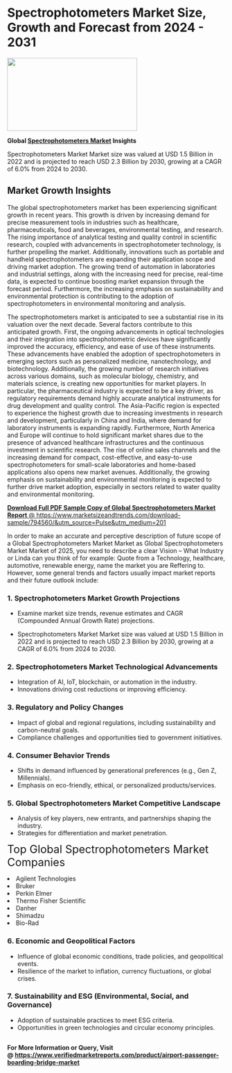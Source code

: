 <H1>Spectrophotometers Market Size, Growth and Forecast from 2024 - 2031</H1><img class="aligncenter size-medium wp-image-584254" src="https://thirdeyenews.in/wp-content/uploads/2024/09/Global-Market-Research-300x168.jpeg" alt="" width="300" height="168" /><p><strong>Global&nbsp;<a href="https://www.marketsizeandtrends.com/download-sample/794560/&amp;utm_source=Pulse&amp;utm_medium=201">Spectrophotometers Market</a> Insights</strong></p><p>Spectrophotometers Market Market size was valued at USD 1.5 Billion in 2022 and is projected to reach USD 2.3 Billion by 2030, growing at a CAGR of 6.0% from 2024 to 2030.</p><p><h2>Market Growth Insights</h2> <p>The global spectrophotometers market has been experiencing significant growth in recent years. This growth is driven by increasing demand for precise measurement tools in industries such as healthcare, pharmaceuticals, food and beverages, environmental testing, and research. The rising importance of analytical testing and quality control in scientific research, coupled with advancements in spectrophotometer technology, is further propelling the market. Additionally, innovations such as portable and handheld spectrophotometers are expanding their application scope and driving market adoption. The growing trend of automation in laboratories and industrial settings, along with the increasing need for precise, real-time data, is expected to continue boosting market expansion through the forecast period. Furthermore, the increasing emphasis on sustainability and environmental protection is contributing to the adoption of spectrophotometers in environmental monitoring and analysis.</p> <p><a href="#"></a></p> <p>The spectrophotometers market is anticipated to see a substantial rise in its valuation over the next decade. Several factors contribute to this anticipated growth. First, the ongoing advancements in optical technologies and their integration into spectrophotometric devices have significantly improved the accuracy, efficiency, and ease of use of these instruments. These advancements have enabled the adoption of spectrophotometers in emerging sectors such as personalized medicine, nanotechnology, and biotechnology. Additionally, the growing number of research initiatives across various domains, such as molecular biology, chemistry, and materials science, is creating new opportunities for market players. In particular, the pharmaceutical industry is expected to be a key driver, as regulatory requirements demand highly accurate analytical instruments for drug development and quality control. The Asia-Pacific region is expected to experience the highest growth due to increasing investments in research and development, particularly in China and India, where demand for laboratory instruments is expanding rapidly. Furthermore, North America and Europe will continue to hold significant market shares due to the presence of advanced healthcare infrastructures and the continuous investment in scientific research. The rise of online sales channels and the increasing demand for compact, cost-effective, and easy-to-use spectrophotometers for small-scale laboratories and home-based applications also opens new market avenues. Additionally, the growing emphasis on sustainability and environmental monitoring is expected to further drive market adoption, especially in sectors related to water quality and environmental monitoring. <p><a href="#"></p><p><span class=""><strong>Download Full PDF Sample Copy of Global Spectrophotometers Market Report</strong> @ <a href="https://www.marketsizeandtrends.com/download-sample/794560/&amp;utm_source=Pulse&amp;utm_medium=201" target="_blank">https://www.marketsizeandtrends.com/download-sample/794560/&amp;utm_source=Pulse&amp;utm_medium=201</a></span></p><p>In order to make an accurate and perceptive description of future scope of a Global&nbsp;Spectrophotometers Market Market as Global&nbsp;Spectrophotometers Market Market of 2025, you need to describe a clear Vision &ndash; What Industry or Linda can you think of for example: Quote from a Technology, healthcare, automotive, renewable energy, name the market you are Reffering to. However, some general trends and factors usually impact market reports and their future outlook include:</p><h3>1.&nbsp;<strong>Spectrophotometers Market Growth Projections</strong></h3><ul><li>Examine market size trends, revenue estimates and CAGR (Compounded Annual Growth Rate) projections.</li><li><p>Spectrophotometers Market Market size was valued at USD 1.5 Billion in 2022 and is projected to reach USD 2.3 Billion by 2030, growing at a CAGR of 6.0% from 2024 to 2030.</p></li></ul><h3>2.&nbsp;<strong>Spectrophotometers Market Technological Advancements</strong></h3><ul><li>Integration of AI, IoT, blockchain, or automation in the industry.</li><li>Innovations driving cost reductions or improving efficiency.</li></ul><h3>3.&nbsp;<strong>Regulatory and Policy Changes</strong></h3><ul><li>Impact of global and regional regulations, including sustainability and carbon-neutral goals.</li><li>Compliance challenges and opportunities tied to government initiatives.</li></ul><h3>4.&nbsp;<strong>Consumer Behavior Trends</strong></h3><ul><li>Shifts in demand influenced by generational preferences (e.g., Gen Z, Millennials).</li><li>Emphasis on eco-friendly, ethical, or personalized products/services.</li></ul><h3>5.&nbsp;<strong>Global Spectrophotometers Market Competitive Landscape</strong></h3><ul><li>Analysis of key players, new entrants, and partnerships shaping the industry.</li><li>Strategies for differentiation and market penetration.</li></ul><p data-pm-slice="1 1 []"><span style="color: inherit; font-family: inherit; font-size: 25px;">Top Global Spectrophotometers Market Companies</span></p><div class="" data-test-id=""><p><li>Agilent Technologies</li><li> Bruker</li><li> Perkin Elmer</li><li> Thermo Fisher Scientific</li><li> Danher</li><li> Shimadzu</li><li> Bio-Rad</li></p></div><h3>6.&nbsp;<strong>Economic and Geopolitical Factors</strong></h3><ul><li>Influence of global economic conditions, trade policies, and geopolitical events.</li><li>Resilience of the market to inflation, currency fluctuations, or global crises.</li></ul><h3>7.&nbsp;<strong>Sustainability and ESG (Environmental, Social, and Governance)</strong></h3><ul><li>Adoption of sustainable practices to meet ESG criteria.</li><li>Opportunities in green technologies and circular economy principles.</li></ul><h2><strong style="font-size: 14px;">For More Information or Query, Visit @&nbsp;</strong><a style="background-color: #ffffff; font-size: 14px;" href="https://www.marketsizeandtrends.com/report/spectrophotometers-market/" target="_blank">https://www.verifiedmarketreports.com/product/airport-passenger-boarding-bridge-market</a></h2>